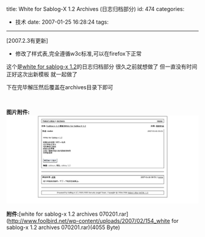 title: White for Sablog-X 1.2 Archives (日志归档部分)
id: 474
categories:
  - 技术
date: 2007-01-25 16:28:24
tags:
---

[2007.2.3有更新]

*   修改了样式表,完全遵循w3c标准,可以在firefox下正常

这个是[white for sablog-x 1.2](http://www.foolbird.net/blog/?action=show&amp;id=296)的日志归档部分
很久之前就想做了
但一直没有时间
正好这次出新模板
就一起做了

下在完毕解压然后覆盖在archives目录下即可

&nbsp;

**图片附件:**
[![archives.jpg](/wp-content/uploads/2007/01/140_archives.jpg)](http://www.foolbird.net/?attachment_id=127 "archives.jpg")

**附件:**[white for sablog-x 1.2 archives 070201.rar](http://www.foolbird.net/wp-content/uploads/2007/02/154_white for sablog-x 1.2 archives 070201.rar)(4055 Byte)
